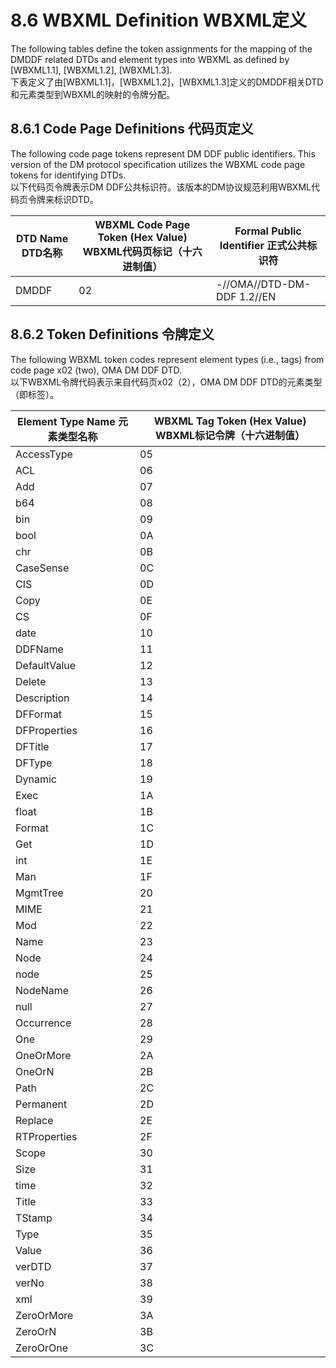 # 8.6 WBXML Definition WBXML定义

The following tables define the token assignments for the mapping of the DMDDF related DTDs and element types into WBXML as defined by [WBXML1.1], [WBXML1.2], [WBXML1.3].<br/>
下表定义了由[WBXML1.1]，[WBXML1.2]，[WBXML1.3]定义的DMDDF相关DTD和元素类型到WBXML的映射的令牌分配。

## 8.6.1 Code Page Definitions 代码页定义

The following code page tokens represent DM DDF public identifiers. This version of the DM protocol specification utilizes the WBXML code page tokens for identifying DTDs.<br/>
以下代码页令牌表示DM DDF公共标识符。该版本的DM协议规范利用WBXML代码页令牌来标识DTD。

| DTD Name DTD名称| WBXML Code Page Token (Hex Value) WBXML代码页标记（十六进制值）| Formal Public Identifier 正式公共标识符 |
| -- | -- | -- |
| DMDDF | 02 | -//OMA//DTD-DM-DDF 1.2//EN |

## 8.6.2 Token Definitions 令牌定义
The following WBXML token codes represent element types (i.e., tags) from code page x02 (two), OMA DM DDF DTD.<br/>
以下WBXML令牌代码表示来自代码页x02（2），OMA DM DDF DTD的元素类型（即标签）。

| Element Type Name 元素类型名称| WBXML Tag Token (Hex Value) WBXML标记令牌（十六进制值） | 
| -- | -- | 
| AccessType | 05 | 
| ACL | 06 | 
| Add | 07 | 
| b64 | 08 |
| bin | 09 |
| bool | 0A |
| chr | 0B |
| CaseSense | 0C |
| CIS | 0D |
| Copy | 0E |
| CS | 0F |
| date | 10 |
| DDFName | 11 |
| DefaultValue | 12 |
| Delete | 13 |
| Description | 14 |
| DFFormat | 15 |
| DFProperties | 16 |
| DFTitle | 17 |
| DFType | 18 |
| Dynamic | 19 |
| Exec | 1A |
| float | 1B |
| Format | 1C |
| Get | 1D |
| int  | 1E |
| Man | 1F |
| MgmtTree | 20 |
| MIME | 21 |
| Mod | 22 |
| Name | 23 |
| Node | 24 |
| node | 25 |
| NodeName | 26 |
| null | 27 |
| Occurrence | 28 |
| One | 29 |
| OneOrMore | 2A |
| OneOrN | 2B |
| Path | 2C |
| Permanent | 2D |
| Replace | 2E |
| RTProperties | 2F |
| Scope | 30 |
| Size | 31 |
| time | 32 |
| Title | 33 |
| TStamp | 34 |
| Type | 35 |
| Value | 36 |
| verDTD | 37 |
| verNo | 38 |
| xml | 39 |
| ZeroOrMore | 3A |
| ZeroOrN | 3B |
| ZeroOrOne | 3C |